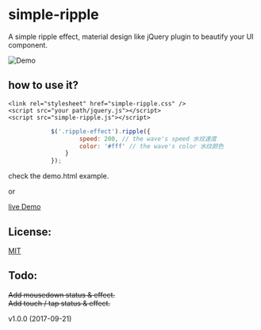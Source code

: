 # simple-ripple
A simple ripple effect, material design like jQuery plugin to beautify your UI component.
   
![Demo](http://7xsj8c.com1.z0.glb.clouddn.com/img/145805586.gif) 

## how to use it?
```
<link rel="stylesheet" href="simple-ripple.css" />
<script src="your path/jquery.js"></script>
<script src="simple-ripple.js"></script>
```
```javascript
            $('.ripple-effect').ripple({
                    speed: 200, // the wave's speed 水纹速度
                    color: '#fff' // the wave's color 水纹颜色
                }
            });
```
check the demo.html example.

or

[live Demo](http://www.iampua.com/pui/ripple.html)   
   
## License:

[MIT](https://github.com/hiooyUI/simple-ripple/blob/master/LICENSE)

## Todo:

~~Add mousedown status & effect.~~   
~~Add touch / tap status & effect.~~

v1.0.0 (2017-09-21)
